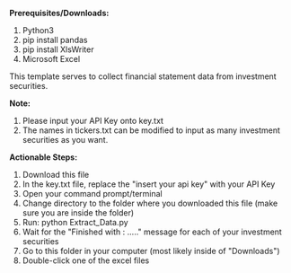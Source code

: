 **Prerequisites/Downloads:**
  1) Python3
  2) pip install pandas
  3) pip install XlsWriter
  4) Microsoft Excel
  
This template serves to collect financial statement data from investment securities.

**Note:**
  1) Please input your API Key onto key.txt
  2) The names in tickers.txt can be modified to input as many investment securities as you want.

**Actionable Steps:**
  1) Download this file
  2) In the key.txt file, replace the "insert your api key" with your API Key
  3) Open your command prompt/terminal
  4) Change directory to the folder where you downloaded this file (make sure you are inside the folder)
  5) Run: python Extract_Data.py
  6) Wait for the "Finished with : ....." message for each of your investment securities
  7) Go to this folder in your computer (most likely inside of "Downloads")
  8) Double-click one of the excel files
  
  
